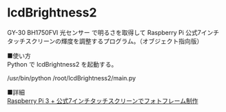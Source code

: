 # lcdBrightness2
GY-30 BH1750FVI 光センサー で明るさを取得して Raspberry Pi 公式7インチタッチスクリーンの輝度を調整するプログラム。（オブジェクト指向版）  

■使い方  
Python で lcdBrightness2 を起動する。  

/usr/bin/python /root/lcdBrightness2/main.py  

■詳細  
[Raspberry Pi 3 + 公式7インチタッチスクリーンでフォトフレーム制作](https://snow-under.com/raspberry-pi-3-%e5%85%ac%e5%bc%8f7%e3%82%a4%e3%83%b3%e3%83%81%e3%82%bf%e3%83%83%e3%83%81%e3%82%b9%e3%82%af%e3%83%aa%e3%83%bc%e3%83%b3%e3%81%a7%e3%83%95%e3%82%a9%e3%83%88%e3%83%95%e3%83%ac%e3%83%bc/)

